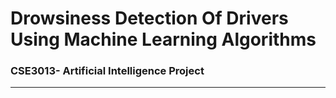 # Drowsiness Detection Of Drivers Using Machine Learning Algorithms
### CSE3013- Artificial Intelligence Project 

---
